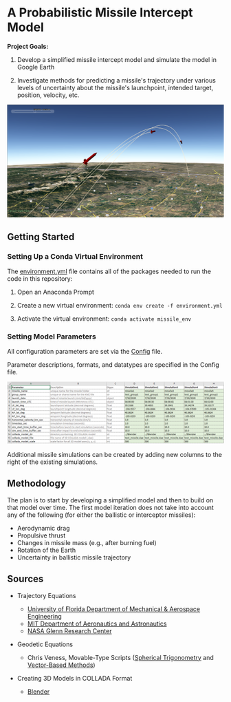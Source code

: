 # A Probabilistic Missile Intercept Model

**Project Goals:**

1) Develop a simplified missile intercept model and simulate the model in Google Earth

2) Investigate methods for predicting a missile's trajectory under various levels of 
uncertainty about the missile's launchpoint, intended target, position, velocity, etc.

<p>
  <a href="docs/images/KML_ex2.PNG">
  <img src="docs/images/KML_ex2.PNG" alt="KML Example 2" width="700"/>
  </a>
</p>

## Getting Started

### Setting Up a Conda Virtual Environment

The [environment.yml](docs/env/environment.yml) file contains all of the packages needed to run the code in this repository:

1. Open an Anaconda Prompt

2. Create a new virtual environment: `conda env create -f environment.yml`

3. Activate the virtual environment: `conda activate missile_env`

### Setting Model Parameters

All configuration parameters are set via the [Config](config/config.xlsx) file.

Parameter descriptions, formats, and datatypes are specified in the Config file.

<p>
  <a href="config/config.xlsx">
  <img src="docs/images/config_ex1.PNG" alt="Config Example 1" width="700"/>
  </a>
</p>

Additional missile simulations can be created by adding new columns to the right of the existing simulations.

## Methodology

The plan is to start by developing a simplified model and then to build on that model over time. The first model iteration
does not take into account any of the following (for either the ballistic or interceptor missiles):

- Aerodynamic drag
- Propulsive thrust
- Changes in missile mass (e.g., after burning fuel)
- Rotation of the Earth
- Uncertainty in ballistic missile trajectory

## Sources

- Trajectory Equations
  - [University of Florida Department of Mechanical & Aerospace Engineering](https://mae.ufl.edu/~uhk/ICBM.pdf)
  - [MIT Department of Aeronautics and Astronautics](https://web.mit.edu/16.unified/www/FALL/systems/Lab_Notes/traj.pdf)
  - [NASA Glenn Research Center](https://www.grc.nasa.gov/www/k-12/airplane/ballflght.html)

- Geodetic Equations
  - Chris Veness, Movable-Type Scripts ([Spherical Trigonometry](https://www.movable-type.co.uk/scripts/latlong.html) and [Vector-Based Methods](https://www.movable-type.co.uk/scripts/latlong-vectors.html))

- Creating 3D Models in COLLADA Format
  - [Blender](https://www.blender.org/)
